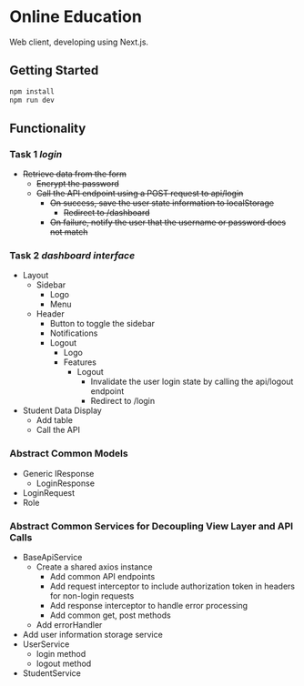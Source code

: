 # Online Education

Web client, developing using Next.js.

## Getting Started

```bash
npm install
npm run dev
```

## Functionality

### Task 1 _login_

- ~~Retrieve data from the form~~
  - ~~Encrypt the password~~
  - ~~Call the API endpoint using a POST request to api/login~~
    - ~~On success, save the user state information to localStorage~~
      - ~~Redirect to /dashboard~~
    - ~~On failure, notify the user that the username or password does not match~~

### Task 2 _dashboard interface_

- Layout
  - Sidebar
    - Logo
    - Menu
  - Header
    - Button to toggle the sidebar
    - Notifications
    - Logout
      - Logo
      - Features
        - Logout
          - Invalidate the user login state by calling the api/logout endpoint
          - Redirect to /login
- Student Data Display
  - Add table
  - Call the API

### Abstract Common Models

- Generic IResponse
  - LoginResponse
- LoginRequest
- Role

### Abstract Common Services for Decoupling View Layer and API Calls

- BaseApiService
  - Create a shared axios instance
    - Add common API endpoints
    - Add request interceptor to include authorization token in headers for non-login requests
    - Add response interceptor to handle error processing
    - Add common get, post methods
  - Add errorHandler
- Add user information storage service
- UserService
  - login method
  - logout method
- StudentService

